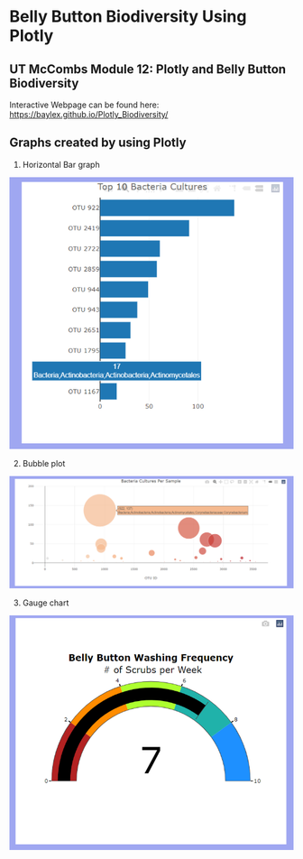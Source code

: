 # Belly Button Biodiversity Using Plotly
## UT McCombs Module 12: Plotly and Belly Button Biodiversity

Interactive Webpage can be found here: 
https://baylex.github.io/Plotly_Biodiversity/

## Graphs created by using Plotly
1. Horizontal Bar graph

![Pic 2](https://github.com/Baylex/Plotly_Biodiversity/blob/main/Images/bar_image.PNG)

2. Bubble plot 

![Pic 3](https://github.com/Baylex/Plotly_Biodiversity/blob/main/Images/bubble.PNG)

3. Gauge chart

![Pic 4](https://github.com/Baylex/Plotly_Biodiversity/blob/main/Images/gauge.PNG)


